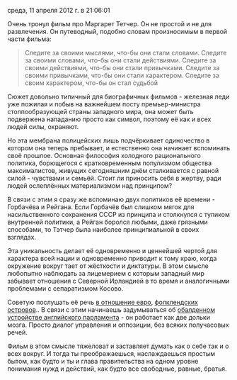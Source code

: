 среда, 11 апреля 2012 г. в 21:06:01

Очень тронул фильм про Маргарет Тетчер. Он не простой и не для развлечения. Он путеводный, подобно словам произносимым в первой части фильма:

> Следите за своими мыслями, что-бы они стали словами. Следите за своими словами, что-бы они стали действиями. Следите за своими действиями, что-бы они стали привычками. Следите за своими привычками, что-бы они стали характером. Следите за своим характером, что-бы он стал судьбой

Сюжет довольно типичный для биографичных фильмов - железная леди уже пожилая и побыв на важнейшем посту премьер-министра столпообразующей страны западного мира, она может быть подвержена нападанию просто как символ, поэтому её как и всех людей силы, охраняют.

Но эта мембрана полицейских лишь подчёркивает одиночество в котором она теперь пребывает, и естественно она начинает вспоминать своё прошлое. Основная философия холодного рационального политика, борющегося с кратковременным популизмом общества максималистов, живущих сегодняшним днём сталкивается с равной силой - чувствами и семьёй. Стоит ли приносить себя в жертву, ради людей ослеплённых материализмом над принципом?

В связи с этим я сразу же вспоминаю двух политиков её времени - Горбачёва и Рейгана. Если Горбачёв был слишком мягок для насильственного сохранения СССР из принципа и столкнулся с тупиком внутренней политики, а Рейган боролся любыми, даже грязными способами, то Тэтчер была наиболее принципиальной в своих взглядах. 

Эта уникальность делает её одновременно и ценнейшей чертой для характера всей нации и одновременно приводит к тому краю, когда окружение вокруг тает от жёсткости и диктатуры. В этом смысле любопытно наблюдать за лицемерием с которым западный мир забывает отношения с Северной Ирландией в то время и аналогичными проблемами с сепаратизмом Косово.

Советую послушать её речь [в отношение евро](http://www.youtube.com/watch?v=U2f8nYMCO2I), [фолклендских островов](http://www.youtube.com/watch?v=GZaP0TgOpig).. В связи с этим начинаешь задумываться об [обалденном устройстве английского парламента](http://www.youtube.com/watch?v=zMdsOqGASRE) - он работает как две дольки мозга. Просто диалог управления и оппозиции, без всяких получасовых речей. 

Фильм в этом смысле тяжеловат и заставляет думать как о себе так и о всех вокруг. И тогда ты преображаешься, наслаждаешься простым бытом, как будто и ты и глава правительства на одном уровне понимания нужд и действий, как будто все свободные, равные, братья.